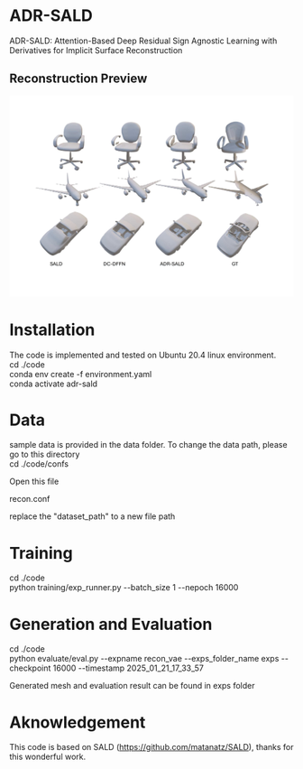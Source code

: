 # ADR-SALD
ADR-SALD: Attention-Based Deep Residual Sign Agnostic Learning with Derivatives for Implicit Surface Reconstruction 
## Reconstruction Preview
![plot](https://github.com/basher8488881/ADR-SALD/blob/main/shapenet_imgAll_1.png)
# Installation 
The code is implemented and tested on Ubuntu 20.4 linux environment.\
cd ./code \
conda env create -f environment.yaml \
conda activate adr-sald 
# Data 
sample data is provided in the data folder. To change the data path, please go to this directory <br/>
cd ./code/confs <br/>

Open this file <br/>

recon.conf <br/>

replace the "dataset_path" to a new file path

# Training 
cd ./code <br/>
python training/exp_runner.py --batch_size 1 --nepoch 16000
# Generation and Evaluation
cd ./code <br/>
python evaluate/eval.py --expname recon_vae --exps_folder_name exps --checkpoint 16000 --timestamp 2025_01_21_17_33_57 <br/>

Generated mesh and evaluation result can be found in exps folder 

# Aknowledgement 
This code is based on SALD (https://github.com/matanatz/SALD), thanks for this wonderful work.
